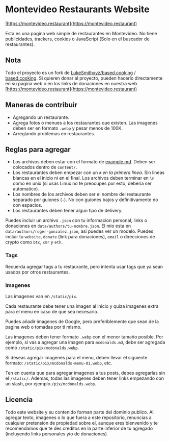 # Montevideo Restaurants Website

[https://montevideo.restaurant](https://montevideo.restaurant)

Esta es una pagina web simple de restaurantes en Montevideo.
No tiene publicidades, trackers, cookies o JavaScript (Solo en el buscador de
restaurantes).

## Nota

Todo el proyecto es un fork de
[LukeSmithxyz/based.cooking](https://github.com/LukeSmithxyz/based.cooking) /
[based.cooking](https://based.cooking).
Si quieren donar al proyecto, pueden hacerlo directamente en su pagina web o
en los links de donaciones en nuestra web
[https://montevideo.restaurant](https://montevideo.restaurant)

## Maneras de contribuir

- Agregando un restaurante.
- Agrega fotos o menues a los restaurantes que existen. Las imagenes deben ser
  en formato `.webp` y pesar menos de 100K.
- Arreglando problemas en restaurantes.

## Reglas para agregar

- Los archivos deben estar con el formato de [example.md](example.md). Deben ser
  colocados dentro de `content/`.
- Los restaurantes deben empezar con un `#` *en la primera linea*. Sin lineas
  blancas en el inicio ni en el final. Los archivos deben terminar en `\n` como
  en unix (si usas Linux no te preocupes por esto, deberia ser automatico).
- Los nombres de los archivos deben ser el nombre del restaurante separado por
  guiones (`-`). No con guiones bajos y definitivamente no con espacios.
- Los restaurantes deben tener algun tipo de delivery.

Puedes incluir un archivo `.json` con tu informacion personal, links o donaciones
en `data/authors/tu-nombre.json`. El mio esta en 
`data/authors/roger-gonzalez.json`, asi puedes ver un modelo. Puedes incluir tu 
`website`, `donate` (link para donaciones), `email` o direcciones de crypto como 
`btc`, `xmr` y `eth`.

### Tags

Recuerda agregar tags a tu restaurante, pero intenta usar tags que ya sean usados 
por otros restaurantes.

### Imagenes

Las imagenes van en `/static/pix`.

Cada restaurante debe tener una imagen al inicio y quiza imagenes extra para el 
menu en caso de que sea necesario.

Puedes añadir imagenes de Google, pero preferiblemente que sean de la pagina web
o tomadas por ti mismo.

Las imagenes deben tener formato `.webp` con el menor tamaño posible. Por 
ejemplo, si vas a agregar una imagen para `mcdonalds.md`, debe ser agregada como
`/static/pix/mcdonalds.webp`.

Si deseas agregar imagenes para el menu, deben llevar el siguiente formato:
`/static/pix/mcdonalds-menu-01.webp`, etc.

Ten en cuenta que para agregar imagenes a tus posts, debes agregarlas sin el 
`/static/`. Ademas, todas las imagenes deben tener links empezando con un slash,
por ejemplo `/pix/mcdonalds.webp`.

## Licencia

Todo este website y su contenido forman parte del dominio publico.
Al agregar texto, imagenes o lo que fuera a este repositorio, renuncias a 
cualquier pretension de propiedad sobre el, aunque eres bienvenido y te 
recomendamos que te des creditos en la parte inferior de tu agregado (incluyendo 
links personales y/o de donaciones)

